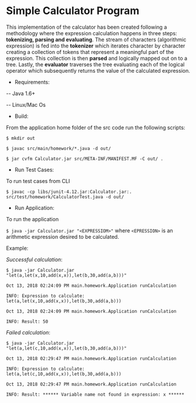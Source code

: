 # Simple Calculator Program

This implementation of the calculator has been created following a methodology where the expression calculation happens in three steps: **tokenizing, parsing and evaluating**. 
The stream of characters (algorithmic expression) is fed into the **tokenizer** which iterates character by character creating a collection of tokens that represent a meaningful part of the expression. 
This collection is then **parsed** and logically mapped out on to a tree. 
Lastly, the **evaluator** traverses the tree evaluating each of the logical operator which subsequently returns the value of the calculated expression.

* Requirements:
 
-- Java 1.6+

-- Linux/Mac Os

* Build:

From the application home folder of the src code run the following scripts:

``$ mkdir out``

``$ javac src/main/homework/*.java -d out/``

``$ jar cvfm Calculator.jar src/META-INF/MANIFEST.MF -C out/ .``

* Run Test Cases:

To run test cases from CLI

``$ javac -cp libs/junit-4.12.jar:Calculator.jar:.  src/test/homework/CalculatorTest.java -d out/``

* Run Application:

To run the application

``$ java -jar Calculator.jar "<EXPRESSIOM>"`` where ``<EPRESSION>`` is an arithmetic expression desired to be calculated.

Example:

_Successful calculation_:

``$ java -jar Calculator.jar "let(a,let(x,10,add(x,x)),let(b,30,add(a,b)))"``

``Oct 13, 2018 02:24:09 PM main.homework.Application runCalculation``

``INFO: Expression to calculate: let(a,let(x,10,add(x,x)),let(b,30,add(a,b)))``

``Oct 13, 2018 02:24:09 PM main.homework.Application runCalculation``

``INFO: Result: 50``

_Failed calculation_:

``$ java -jar Calculator.jar "let(a,let(c,10,add(x,x)),let(b,30,add(a,b)))"``

``Oct 13, 2018 02:29:47 PM main.homework.Application runCalculation``

``INFO: Expression to calculate: let(a,let(c,10,add(x,x)),let(b,30,add(a,b)))``

``Oct 13, 2018 02:29:47 PM main.homework.Application runCalculation``

``INFO: Result: ****** Variable name not found in expression: x ******``

